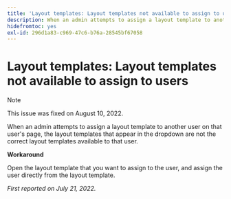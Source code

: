 ```yaml
---
title: 'Layout templates: Layout templates not available to assign to users'
description: When an admin attempts to assign a layout template to another user on that user's page, the layout templates that appear in the dropdown are not the correct layout templates available to that user.
hidefromtoc: yes
exl-id: 296d1a83-c969-47c6-b76a-28545bf67058
---
```

# Layout templates: Layout templates not available to assign to users

>[!NOTE]
>
>This issue was fixed on August 10, 2022.

When an admin attempts to assign a layout template to another user on that user's page, the layout templates that appear in the dropdown are not the correct layout templates available to that user. 

**Workaround**

Open the layout template that you want to assign to the user, and assign the user directly from the layout template.

_First reported on July 21, 2022._
